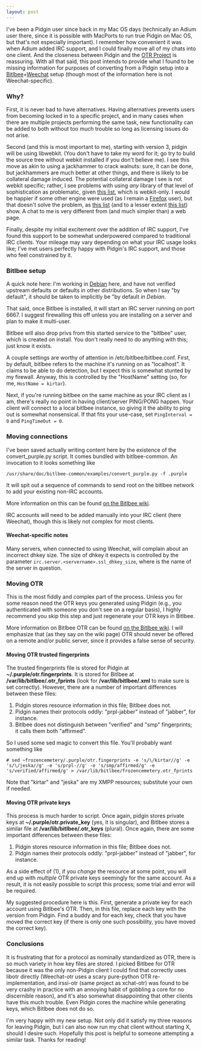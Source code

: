 ```yaml
---
layout: post
---
```


I've been a Pidgin user since back in my Mac OS days (technically an Adium
user there, since it is possible with MacPorts to run true Pidgin on Mac OS,
but that's not especially important).  I remember how convenient it was when
Adium added IRC support, and I could finally move all of my chats into one
client.  And the closeness between Pidgin and the
[OTR Project](https://otr.cypherpunks.ca/) is reassuring.  With all that said,
this post intends to provide what I found to be missing information for
purposes of converting from a Pidgin setup into a
[Bitlbee](http://www.bitlbee.org/)+[Weechat](http://www.weechat.org/) setup
(though most of the information here is not Weechat-specific).

### Why?

First, it is never bad to have alternatives.  Having alternatives prevents
users from becoming locked in to a specific project, and in many cases when
there are multiple projects performing the same task, new functionality can be
added to both without too much trouble so long as licensing issues do not
arise.

Second (and this is most important to me), starting with version 3, pidgin
will be using libwebkit.  (You don't have to take my word for it; go try to
build the source tree without webkit installed if you don't believe me).  I
see this move as akin to using a jackhammer to crack walnuts: sure, it can be
done, but jackhammers are much better at other things, and there is likely to
be collateral damage induced.  The potential collateral damage I see is not
webkit specific; rather, I see problems with using *any* library of that level
of sophistication as problematic, given
[this list](https://cve.mitre.org/cgi-bin/cvekey.cgi?keyword=webkit), which is
webkit-only.  I would be happier if some other engine were used (as I remain a
[Firefox](http://getfirefox.com/) user), but that doesn't solve the problem,
as [this list](https://cve.mitre.org/cgi-bin/cvekey.cgi?keyword=gecko) (and to
a lesser extent
[this list](https://cve.mitre.org/cgi-bin/cvekey.cgi?keyword=firefox)) show.
A chat to me is very different from (and much simpler than) a web page.

Finally, despite my initial excitement over the addition of IRC support, I've
found this support to be somewhat underpowered compared to traditional IRC
clients.  Your mileage may vary depending on what your IRC usage looks like;
I've met users perfectly happy with Pidgin's IRC support, and those who feel
constrained by it.

### Bitlbee setup

A quick note here: I'm working in [Debian](http://www.debian.org/) here, and
have not verified upstream defaults or defaults in other distributions.  So
when I say "by default", it should be taken to implicitly be "by default *in
Debian*.

That said, once Bitlbee is installed, it will start an IRC server running on
port 6667.  I suggest firewalling this off unless you are installing on a
server and plan to make it multi-user.

Bitlbee will also drop privs from this started service to the "bitlbee" user,
which is created on install.  You don't really need to do anything with this;
just know it exists.

A couple settings are worthy of attention in /etc/bitlbee/bitlbee.conf.
First, by default, bitlbee refers to the machine it's running on as
"localhost".  It claims to be able to do detection, but I expect this is
somewhat stunted by my firewall.  Anyway, this is controlled by the "HostName"
setting (so, for me, `HostName = kirtar`).

Next, if you're running bitlbee on the same machine as your IRC client as I
am, there's really no point in having client/server PING/PONG happen.  Your
client will connect to a local bitlbee instance, so giving it the ability to
ping out is somewhat nonsensical.  If that fits your use-case, set
`PingInterval = 0` and `PingTimeOut = 0`.

### Moving connections

I've been saved actually writing content here by the existence of the
convert_purple.py script.  It comes bundled with bitlbee-common.  An
invocation to it looks something like

    /usr/share/doc/bitlbee-common/examples/convert_purple.py -f .purple

It will spit out a sequence of commands to send root on the bitlbee network to
add your existing non-IRC accounts.

More information on this can be found
[on the Bitlbee wiki](http://wiki.bitlbee.org/ConvertPurple).

IRC accounts will need to be added manually into your IRC client (here
Weechat), though this is likely not complex for most clients.

#### Weechat-specific notes

Many servers, when connected to using Weechat, will complain about an
incorrect dhkey size.  The size of dhkey it expects is controlled by the
parameter `irc.server.<servername>.ssl_dhkey_size`, where <servername> is the
name of the server in question.

### Moving OTR

This is the most fiddly and complex part of the process.  Unless you for some
reason need the OTR keys you generated using Pidgin (e.g., you authenticated
with someone you don't see on a regular basis), I highly recommend you skip
this step and just regenerate your OTR keys in Bitlbee.

More information on Bitlbee OTR can be found
[on the Bitlbee wiki](http://wiki.bitlbee.org/bitlbee-otr).  I will emphasize
that (as they say on the wiki page) OTR should never be offered on a remote
and/or public server, since it provides a false sense of security.

#### Moving OTR trusted fingerprints

The trusted fingerprints file is stored for Pidgin at
**~/.purple/otr.fingerprints**.  It is stored for Bitlbee at
**/var/lib/bitlbee/<username>.otr_fprints** (look for
**/var/lib/bitlbee/<username>.xml** to make sure <username> is set
correctly).  However, there are a number of important differences between
these files:

1. Pidgin stores resource information in this file; Bitlbee does not.
2. Pidgin names their protocols oddly: "prpl-jabber" instead of "jabber", for
   instance.
3. Bitlbee does not distinguish between "verified" and "smp" fingerprints; it
   calls them both "affirmed".

So I used some sed magic to convert this file.  You'll probably want something
like

    # sed ~frozencemetery/.purple/otr.fingerprints -e 's/\/kirtar//g' -e 's/\/jeska//g' -e 's/prpl-//g' -e 's/smp/affirmed/g' -e 's/verified/affirmed/g' > /var/lib/bitlbee/frozencemetery.otr_fprints

Note that "kirtar" and "jeska" are my XMPP resources; substitute your own if
needed.

#### Moving OTR private keys

This process is much harder to script.  Once again, pidgin stores private keys
at **~/.purple/otr.private\_key** (yes, it is singular), and Bitlbee stores a
similar file at **/var/lib/bitlbee/<username>.otr\_keys** (plural).  Once
again, there are some important differences between these files:

1. Pidgin stores resource information in this file; Bitlbee does not.
2. Pidgin names their protocols oddly: "prpl-jabber" instead of "jabber", for
   instance.

As a side effect of (1), if you *change* the resource at some point, you will
end up with *multiple* OTR private keys seemingly for the same account.  As a
result, it is not easily possible to script this process; some trial and error
will be required.

My suggested procedure here is this.  First, generate a private key for each
account using Bitlbee's OTR.  Then, in this file, replace each key with the
version from Pidgin.  Find a buddy and for each key, check that you have moved
the correct key (if there is only one such possibility, you have moved the
correct key).

### Conclusions

It is frustrating that for a protocol as nominally standardized as OTR, there
is so much variety in how key files are stored.  I picked Bitlbee for OTR
because it was the only non-Pidgin client I could find that correctly uses libotr
directly (Weechat-otr uses a scary pure-python OTR re-implementation,
and irssi-otr (same project as xchat-otr) was found to be very crashy in
practice with an annoying habit of gobbling a core for no discernible
reason), and it's also somewhat disappointing that other clients have this
much trouble.  Even Pidgin cores the machine while generating keys, which
Bitlbee does not do so.

I'm very happy with my new setup.  Not only did it satisfy my three reasons
for leaving Pidgin, but I can also now run my chat client without starting X,
should I desire such.  Hopefully this post is helpful to someone attempting a
similar task.  Thanks for reading!
